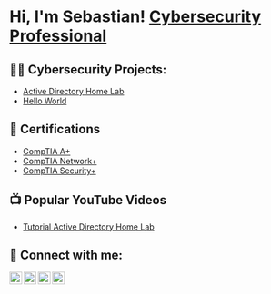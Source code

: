 <h1>Hi, I'm Sebastian! <a href="www.linkedin.com/in/sebastian-torres-3282a2279">Cybersecurity Professional</a>

<h2>👨‍💻 Cybersecurity Projects:</h2>

  - [Active Directory Home Lab](https://github.com/joshmadakor1/LABURL)
  - [Hello World](https://github.com/joshmadakor1/LABURL)

<h2>📄 Certifications</h2>

- [CompTIA A+](https://www.youtube.com/watch?v=a83ASGn_V_s)
- [CompTIA Network+](https://www.youtube.com/watch?v=a83ASGn_V_s)
- [CompTIA Security+](https://www.youtube.com/watch?v=a83ASGn_V_s)
  
<h2>📺 Popular YouTube Videos</h2>

- [Tutorial Active Directory Home Lab](https://www.youtube.com/watch?v=a83ASGn_V_s)


<h2> 🤳 Connect with me:</h2>

[<img align="left" alt="JoshMadakor | YouTube" width="22px" src="https://cdn.jsdelivr.net/npm/simple-icons@v3/icons/youtube.svg" />][youtube]
[<img align="left" alt="JoshMadakor | Twitter" width="22px" src="https://cdn.jsdelivr.net/npm/simple-icons@v3/icons/twitter.svg" />][twitter]
[<img align="left" alt="JoshMadakor | LinkedIn" width="22px" src="https://cdn.jsdelivr.net/npm/simple-icons@v3/icons/linkedin.svg" />][linkedin]
[<img align="left" alt="JoshMadakor | Instagram" width="22px" src="https://cdn.jsdelivr.net/npm/simple-icons@v3/icons/instagram.svg" />][instagram]

[twitter]: https://twitter.com/joshmadakor
[youtube]: https://www.youtube.com/c/joshmadakor
[instagram]: https://www.instagram.com/joshmadakor/
[linkedin]: https://linkedin.com/in/joshmadakor

<!--
**joshmadakor1/joshmadakor1** is a ✨ _special_ ✨ repository because its `README.md` (this file) appears on your GitHub profile.

Here are some ideas to get you started:

- 🔭 I’m currently working on ...
- 🌱 I’m currently learning ...
- 👯 I’m looking to collaborate on ...
- 🤔 I’m looking for help with ...
- 💬 Ask me about ...
- 📫 How to reach me: ...
- 😄 Pronouns: ...
- ⚡ Fun fact: ...
-->
